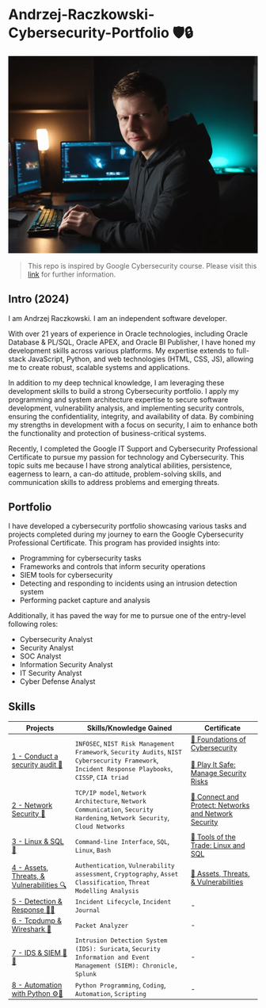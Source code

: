 # Andrzej-Raczkowski-Cybersecurity-Portfolio 🛡️🔒

![Andrzej Raczkowski](assets/ar1.png)

> This repo is inspired by Google Cybersecurity course. Please visit this [link](https://www.coursera.org/google-certificates/cybersecurity-certificate) for further information.

## Intro (2024)

I am Andrzej Raczkowski. I am an independent software developer.

With over 21 years of experience in Oracle technologies, including Oracle Database & PL/SQL, Oracle APEX, and Oracle BI Publisher, I have honed my development skills across various platforms. My expertise extends to full-stack JavaScript, Python, and web technologies (HTML, CSS, JS), allowing me to create robust, scalable systems and applications.

In addition to my deep technical knowledge, I am leveraging these development skills to build a strong Cybersecurity portfolio. I apply my programming and system architecture expertise to secure software development, vulnerability analysis, and implementing security controls, ensuring the confidentiality, integrity, and availability of data. By combining my strengths in development with a focus on security, I aim to enhance both the functionality and protection of business-critical systems.

Recently, I completed the Google IT Support and Cybersecurity Professional Certificate to pursue my passion for technology and Cybersecurity.  This topic suits me because I have strong analytical abilities, persistence, eagerness to learn, a can-do attitude, problem-solving skills, and communication skills to address problems and emerging threats.

## Portfolio

I have developed a cybersecurity portfolio showcasing various tasks and projects completed during my journey to earn the Google Cybersecurity Professional Certificate. This program has provided insights into:

* Programming for cybersecurity tasks
* Frameworks and controls that inform security operations
* SIEM tools for cybersecurity
* Detecting and responding to incidents using an intrusion detection system
* Performing packet capture and analysis

Additionally, it has paved the way for me to pursue one of the entry-level following roles:

* Cybersecurity Analyst
* Security Analyst
* SOC Analyst
* Information Security Analyst
* IT Security Analyst
* Cyber Defense Analyst

## Skills

Projects | Skills/Knowledge Gained | Certificate
-------- | ------- | -------
[1 - Conduct a security audit 📝](1%20-%20Conduct%20a%20security%20audit) | `INFOSEC`, `NIST Risk Management Framework`, `Security Audits`, `NIST Cybersecurity Framework`, `Incident Response Playbooks`, `CISSP`, `CIA triad` | [🥇 Foundations of Cybersecurity](https://www.coursera.org/account/accomplishments/verify/HBP5JL6LT5HC) <br><br> [🥇 Play It Safe: Manage Security Risks](https://www.coursera.org/account/accomplishments/verify/HE34A6NK0E74)
[2 - Network Security 🔑](2%20-%20Network%20Security) | `TCP/IP model`, `Network Architecture`, `Network Communication`, `Security Hardening`, `Network Security`, `Cloud Networks` |[🥇 Connect and Protect: Networks and Network Security](https://www.coursera.org/account/accomplishments/verify/JP9PQDMRP0O7)
[3 - Linux & SQL 🐧 ](3%20-%20Linux%20%26%20SQL) | `Command-line Interface`, `SQL`, `Linux`, `Bash` | [🥇 Tools of the Trade: Linux and SQL](https://www.coursera.org/account/accomplishments/verify/H19VK19JDRDN)
[4 - Assets, Threats, & Vulnerabilities  🔍](4%20-%20Assets%2C%20Threats%2C%20%26%20Vulnerabilities) | `Authentication`,  `Vulnerability assessment`, `Cryptography`, `Asset Classification`, `Threat Modelling Analysis` |  [🥇 Assets, Threats, & Vulnerabilities](https://www.coursera.org/account/accomplishments/verify/LTBRDYSI6GZ2)
[5 - Detection & Response 🚨🔥](5%20-%20Detection%20%26%20Response) | `Incident Lifecycle`, `Incident Journal` | -
[6 - Tcpdump & Wireshark :shark:](6%20-%20Tcpdump%20%26%20Wireshark) | `Packet Analyzer` | -
[7 - IDS & SIEM  🌟💡](7%20-%20IDS%20%26%20SIEM) | `Intrusion Detection System (IDS): Suricata`, `Security Information and Event Management (SIEM): Chronicle, Splunk` | -
[8 - Automation with Python ⚙️🐍](8%20-%20Automation%20with%20Python) | `Python Programming`, `Coding`, `Automation`, `Scripting` | -
